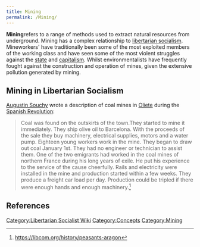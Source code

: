 ```yaml
---
title: Mining
permalink: /Mining/
---
```


**Mining**refers to a range of methods used to extract natural resources
from underground. Mining has a complex relationship to [libertarian
socialism](Libertarian_Socialism.md "wikilink"). Mineworkers' have
traditionally been some of the most exploited members of the working
class and have seen some of the most violent struggles against the
[state](State_(Polity).md "wikilink") and
[capitalism](capitalism.md "wikilink"). Whilst environmentalists have
frequently fought against the construction and operation of mines, given
the extensive pollution generated by mining.

## Mining in Libertarian Socialism

[Augustin Souchy](Augustin_Souchy.md "wikilink") wrote a description of
coal mines in [Oliete](Oliete.md "wikilink") during the [Spanish
Revolution](Spanish_Revolution_(1936).md "wikilink"):

> Coal was found on the outskirts of the town.They started to mine it
> immediately. They ship olive oil to Barcelona. With the proceeds of
> the sale they buy machinery, electrical supplies, motors and a water
> pump. Eighteen young workers work in the mine. They began to draw out
> coal January 1st. They had no engineer or technician to assist them.
> One of the two emigrants had worked in the coal mines of northern
> France during his long years of exile. He put his experience to the
> service of the cause cheerfully. Rails and electricity were installed
> in the mine and production started within a few weeks. They produce a
> freight car load per day. Production could be tripled if there were
> enough hands and enough machinery.[^1]

## References

<references />

[Category:Libertarian Socialist
Wiki](Category:Libertarian_Socialist_Wiki.md "wikilink")
[Category:Concepts](Category:Concepts.md "wikilink")
[Category:Mining](Category:Mining.md "wikilink")

[^1]: <https://libcom.org/history/peasants-aragon>